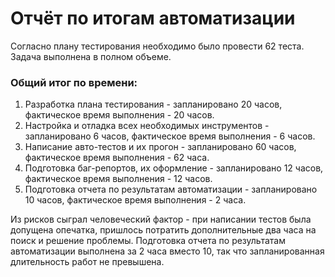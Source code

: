 # Отчёт по итогам автоматизации

Согласно плану тестирования необходимо было провести 62 теста. Задача выполнена в полном объеме.

### Общий итог по времени:
1. Разработка плана тестирования - запланировано 20 часов, фактическое время выполнения - 20 часов.
2. Настройка и отладка всех необходимых инструментов - запланировано 6 часов, фактическое время выполнения - 6 часов.
3. Написание авто-тестов и их прогон - запланировано 60 часов, фактическое время выполнения - 62 часа.
4. Подготовка баг-репортов, их оформление - запланировано 12 часов, фактическое время выполнения - 12 часов.
5. Подготовка отчета по результатам автоматизации - запланировано 10 часов, фактическое время выполнения - 2 часа.

Из рисков сыграл человеческий фактор - при написании тестов была допущена опечатка, пришлось потратить дополнительные два часа на поиск и решение проблемы. 
Подготовка отчета по результатам автоматизации выполнена за 2 часа вместо 10, так что запланированная длительность работ не превышена.